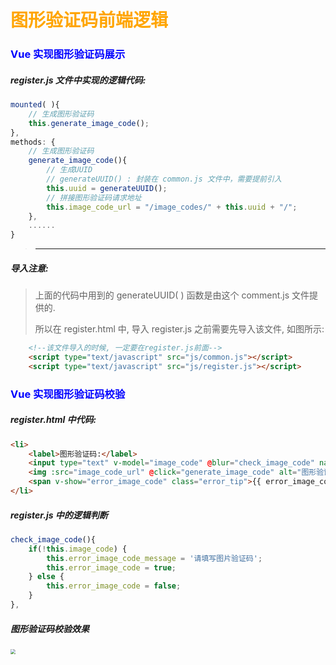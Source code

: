 # <font color="orange">图形验证码前端逻辑   </font>

### <font color="blue">Vue 实现图形验证码展示   </font>

##### register.js 文件中实现的逻辑代码: 

```js
mounted( ){
    // 生成图形验证码
    this.generate_image_code();
},
methods: {
    // 生成图形验证码
    generate_image_code(){
        // 生成UUID 
        // generateUUID() : 封装在 common.js 文件中，需要提前引入
        this.uuid = generateUUID();
        // 拼接图形验证码请求地址
        this.image_code_url = "/image_codes/" + this.uuid + "/";
    },
    ......
}
```

> ****

##### 导入注意: 

> 上面的代码中用到的 generateUUID( ) 函数是由这个 comment.js 文件提供的.
>
> 所以在 register.html 中, 导入 register.js 之前需要先导入该文件, 如图所示: 

```html
    <!--该文件导入的时候, 一定要在register.js前面-->
    <script type="text/javascript" src="js/common.js"></script>
    <script type="text/javascript" src="js/register.js"></script>
```



### <font color="blue">Vue 实现图形验证码校验   </font>

##### register.html 中代码: 

```html
<li>
    <label>图形验证码:</label>
    <input type="text" v-model="image_code" @blur="check_image_code" name="image_code" id="pic_code" class="msg_input">
    <img :src="image_code_url" @click="generate_image_code" alt="图形验证码" class="pic_code">
    <span v-show="error_image_code" class="error_tip">{{ error_image_code_message }}</span>
</li>
```

##### register.js 中的逻辑判断

```js
check_image_code(){
    if(!this.image_code) {
        this.error_image_code_message = '请填写图片验证码';
        this.error_image_code = true;
    } else {
        this.error_image_code = false;
    }
},
```

##### 图形验证码校验效果

<img src="/user-verification-code/images/07图形验证码校验效果.png" style="zoom:50%">

